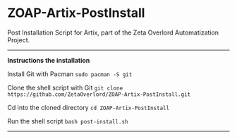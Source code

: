 # ZOAP-Artix-PostInstall
Post Installation Script for Artix, part of the Zeta Overlord Automatization Project.

--------------------------------------------------

**Instructions the installation**

Install Git with Pacman 
`sudo pacman -S git`

Clone the shell script with Git
`git clone https://github.com/ZetaOverlord/ZOAP-Artix-PostInstall.git`

Cd into the cloned directory
`cd ZOAP-Artix-PostInstall`

Run the shell script
`bash post-install.sh`

--------------------------------------------------
